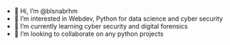 - 👋 Hi, I’m @blsnabrhm
- 👀 I’m interested in Webdev, Python for data science and cyber security
- 🌱 I’m currently learning cyber security and digital forensics
- 💞️ I’m looking to collaborate on any python projects

<!---
blsnabrhm/blsnabrhm is a ✨ special ✨ repository because its `README.md` (this file) appears on your GitHub profile.
You can click the Preview link to take a look at your changes.
--->
